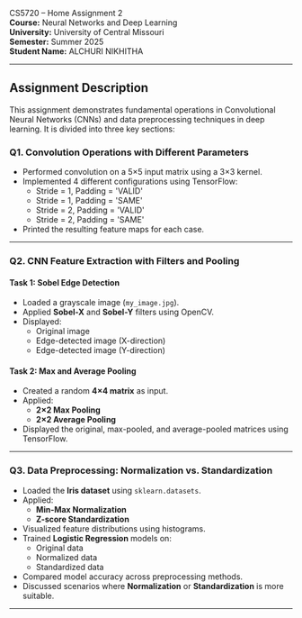 
 CS5720 – Home Assignment 2  
**Course:** Neural Networks and Deep Learning  
**University:** University of Central Missouri  
**Semester:** Summer 2025  
**Student Name:** ALCHURI NIKHITHA

---

##  Assignment Description

This assignment demonstrates fundamental operations in Convolutional Neural Networks (CNNs) and data preprocessing techniques in deep learning. It is divided into three key sections:

###  Q1. Convolution Operations with Different Parameters
- Performed convolution on a 5×5 input matrix using a 3×3 kernel.
- Implemented 4 different configurations using TensorFlow:
  - Stride = 1, Padding = 'VALID'
  - Stride = 1, Padding = 'SAME'
  - Stride = 2, Padding = 'VALID'
  - Stride = 2, Padding = 'SAME'
- Printed the resulting feature maps for each case.

---

###  Q2. CNN Feature Extraction with Filters and Pooling

#### Task 1: Sobel Edge Detection
- Loaded a grayscale image (`my_image.jpg`).
- Applied **Sobel-X** and **Sobel-Y** filters using OpenCV.
- Displayed:
  - Original image
  - Edge-detected image (X-direction)
  - Edge-detected image (Y-direction)

#### Task 2: Max and Average Pooling
- Created a random **4×4 matrix** as input.
- Applied:
  - **2×2 Max Pooling**
  - **2×2 Average Pooling**
- Displayed the original, max-pooled, and average-pooled matrices using TensorFlow.

---

###  Q3. Data Preprocessing: Normalization vs. Standardization
- Loaded the **Iris dataset** using `sklearn.datasets`.
- Applied:
  - **Min-Max Normalization**
  - **Z-score Standardization**
- Visualized feature distributions using histograms.
- Trained **Logistic Regression** models on:
  - Original data
  - Normalized data
  - Standardized data
- Compared model accuracy across preprocessing methods.
- Discussed scenarios where **Normalization** or **Standardization** is more suitable.

---

